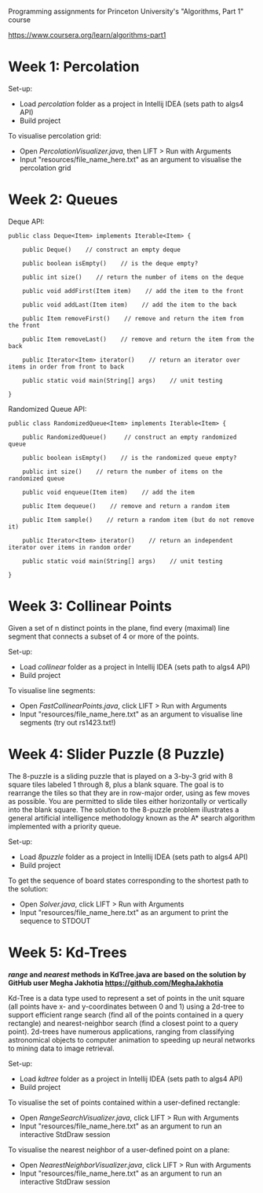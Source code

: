 Programming assignments for Princeton University's "Algorithms, Part 1" course 

https://www.coursera.org/learn/algorithms-part1

# Week 1: Percolation

Set-up:

* Load *percolation* folder as a project in Intellij IDEA (sets path to algs4 API)
* Build project
  
To visualise percolation grid:

* Open *PercolationVisualizer.java*, then LIFT > Run with Arguments
* Input "resources/file_name_here.txt" as an argument to visualise the percolation grid
  
# Week 2: Queues

Deque API:
```
public class Deque<Item> implements Iterable<Item> {

    public Deque()    // construct an empty deque

    public boolean isEmpty()    // is the deque empty?
    
    public int size()    // return the number of items on the deque

    public void addFirst(Item item)    // add the item to the front
    
    public void addLast(Item item)    // add the item to the back

    public Item removeFirst()    // remove and return the item from the front

    public Item removeLast()    // remove and return the item from the back

    public Iterator<Item> iterator()    // return an iterator over items in order from front to back
    
    public static void main(String[] args)    // unit testing 
 
}
```

Randomized Queue API: 
```
public class RandomizedQueue<Item> implements Iterable<Item> {

    public RandomizedQueue()     // construct an empty randomized queue

    public boolean isEmpty()    // is the randomized queue empty?

    public int size()    // return the number of items on the randomized queue

    public void enqueue(Item item)    // add the item

    public Item dequeue()    // remove and return a random item

    public Item sample()    // return a random item (but do not remove it)

    public Iterator<Item> iterator()    // return an independent iterator over items in random order

    public static void main(String[] args)    // unit testing 
    
}
```
# Week 3: Collinear Points
Given a set of n distinct points in the plane, find every (maximal) line segment that connects a subset of 4 or more of the points. 

Set-up:

* Load *collinear* folder as a project in Intellij IDEA (sets path to algs4 API)
* Build project
  
To visualise line segments:

* Open *FastCollinearPoints.java*, click LIFT > Run with Arguments
* Input "resources/file_name_here.txt" as an argument to visualise line segments (try out rs1423.txt!)

# Week 4: Slider Puzzle (8 Puzzle)
The 8-puzzle is a sliding puzzle that is played on a 3-by-3 grid with 8 square tiles labeled 1 through 8, plus a blank square. The goal is to rearrange the tiles so that they are in row-major order, using as few moves as possible. You are permitted to slide tiles either horizontally or vertically into the blank square. The solution to the 8-puzzle problem illustrates a general artificial intelligence methodology known as the A* search algorithm implemented with a priority queue.

Set-up:

* Load *8puzzle* folder as a project in Intellij IDEA (sets path to algs4 API)
* Build project
  
To get the sequence of board states corresponding to the shortest path to the solution:

* Open *Solver.java*, click LIFT > Run with Arguments
* Input "resources/file_name_here.txt" as an argument to print the sequence to STDOUT

# Week 5: Kd-Trees

***range* and *nearest* methods in KdTree.java are based on the solution by GitHub user Megha Jakhotia https://github.com/MeghaJakhotia**

Kd-Tree is a data type used to represent a set of points in the unit square (all points have x- and y-coordinates between 0 and 1) using a 2d-tree to support efficient range search (find all of the points contained in a query rectangle) and nearest-neighbor search (find a closest point to a query point). 2d-trees have numerous applications, ranging from classifying astronomical objects to computer animation to speeding up neural networks to mining data to image retrieval. 

Set-up:

* Load *kdtree* folder as a project in Intellij IDEA (sets path to algs4 API)
* Build project
  
To visualise the set of points contained within a user-defined rectangle:

* Open *RangeSearchVisualizer.java*, click LIFT > Run with Arguments
* Input "resources/file_name_here.txt" as an argument to run an interactive StdDraw session

To visualise the nearest neighbor of a user-defined point on a plane:

* Open *NearestNeighborVisualizer.java*, click LIFT > Run with Arguments
* Input "resources/file_name_here.txt" as an argument to run an interactive StdDraw session
